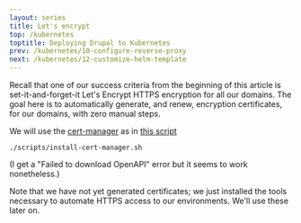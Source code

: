 ```yaml
---
layout: series
title: Let's encrypt
top: /kubernetes
toptitle: Deploying Drupal to Kubernetes
prev: /kubernetes/10-configure-reverse-proxy
next: /kubernetes/12-customize-helm-template
---
```


Recall that one of our success criteria from the beginning of this article is set-it-and-forget-it Let's Encrypt HTTPS encryption for all our domains. The goal here is to automatically generate, and renew, encryption certificates, for our domains, with zero manual steps.

We will use the [cert-manager](https://cert-manager.io/docs/getting-started/) as in [this script](https://github.com/dcycle/dcycle-kube-helper/blob/master/scripts/install-cert-manager.sh)

    ./scripts/install-cert-manager.sh

(I get a "Failed to download OpenAPI" error but it seems to work nonetheless.)

Note that we have not yet generated certificates; we just installed the tools necessary to automate HTTPS access to our environments. We'll use these later on.
